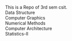 This is a Repo of 3rd sem csit.
<br/> Data Structure
<br/> Computer Graphics
<br/> Numerical Methods
<br/> Computer Architecture
<br/> Statistics-II

